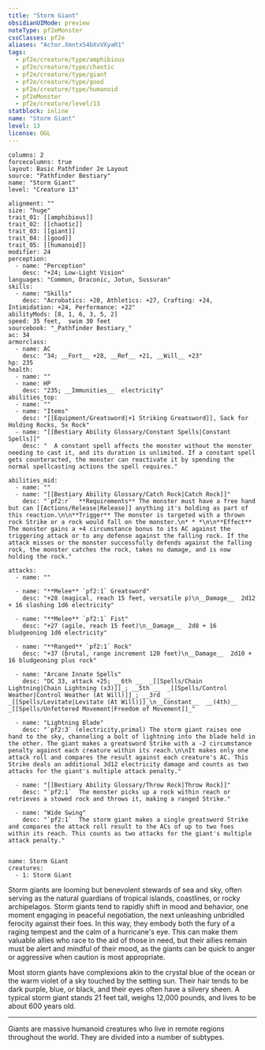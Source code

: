 ```yaml
---
title: "Storm Giant"
obsidianUIMode: preview
noteType: pf2eMonster
cssClasses: pf2e
aliases: "Actor.XmntxS4bXvVXyaR1" 
tags:
  - pf2e/creature/type/amphibious
  - pf2e/creature/type/chaotic
  - pf2e/creature/type/giant
  - pf2e/creature/type/good
  - pf2e/creature/type/humanoid
  - pf2eMonster
  - pf2e/creature/level/13
statblock: inline
name: "Storm Giant"
level: 13
license: OGL
---
```


```statblock
columns: 2
forcecolumns: true
layout: Basic Pathfinder 2e Layout
source: "Pathfinder Bestiary"
name: "Storm Giant"
level: "Creature 13"

alignment: ""
size: "huge"
trait_01: [[amphibious]]
trait_02: [[chaotic]]
trait_03: [[giant]]
trait_04: [[good]]
trait_05: [[humanoid]]
modifier: 24
perception:
  - name: "Perception"
    desc: "+24; Low-Light Vision"
languages: "Common, Draconic, Jotun, Sussuran"
skills:
  - name: "Skills"
    desc: "Acrobatics: +20, Athletics: +27, Crafting: +24, Intimidation: +24, Performance: +22"
abilityMods: [8, 1, 6, 3, 5, 2]
speed: 35 feet,  swim 30 feet
sourcebook: "_Pathfinder Bestiary_"
ac: 34
armorclass:
  - name: AC
    desc: "34; __Fort__ +28, __Ref__ +21, __Will__ +23"
hp: 235
health:
  - name: ""
  - name: HP
    desc: "235; __Immunities__  electricity"
abilities_top:
  - name: ""
  - name: "Items"
    desc: "[[Equipment/Greatsword|+1 Striking Greatsword]], Sack for Holding Rocks, 5x Rock"
  - name: "[[Bestiary Ability Glossary/Constant Spells|Constant Spells]]"
    desc: "  A constant spell affects the monster without the monster needing to cast it, and its duration is unlimited. If a constant spell gets counteracted, the monster can reactivate it by spending the normal spellcasting actions the spell requires."

abilities_mid:
  - name: ""
  - name: "[[Bestiary Ability Glossary/Catch Rock|Catch Rock]]"
    desc: "`pf2:r`  **Requirements** The monster must have a free hand but can [[Actions/Release|Release]] anything it's holding as part of this reaction.\n\n**Trigger** The monster is targeted with a thrown rock Strike or a rock would fall on the monster.\n* * *\n\n**Effect** The monster gains a +4 circumstance bonus to its AC against the triggering attack or to any defense against the falling rock. If the attack misses or the monster successfully defends against the falling rock, the monster catches the rock, takes no damage, and is now holding the rock."

attacks:
  - name: ""

  - name: "**Melee** `pf2:1` Greatsword"
    desc: "+28 (magical, reach 15 feet, versatile p)\n__Damage__  2d12 + 16 slashing 1d6 electricity"

  - name: "**Melee** `pf2:1` Fist"
    desc: "+27 (agile, reach 15 feet)\n__Damage__  2d8 + 16 bludgeoning 1d6 electricity"

  - name: "**Ranged** `pf2:1` Rock"
    desc: "+37 (brutal, range increment 120 feet)\n__Damage__  2d10 + 16 bludgeoning plus rock"

  - name: "Arcane Innate Spells"
    desc: "DC 33, attack +25; __6th __  _[[Spells/Chain Lightning|Chain Lightning (x3)]]_; __5th __  _[[Spells/Control Weather|Control Weather (At Will)]]_; __3rd __  _[[Spells/Levitate|Levitate (At Will)]]_\n__Constant__  __(4th)__ _[[Spells/Unfettered Movement|Freedom of Movement]]_"

  - name: "Lightning Blade"
    desc: "`pf2:3` (electricity,primal) The storm giant raises one hand to the sky, channeling a bolt of lightning into the blade held in the other. The giant makes a greatsword Strike with a -2 circumstance penalty against each creature within its reach.\n\nIt makes only one attack roll and compares the result against each creature's AC. This Strike deals an additional 3d12 electricity damage and counts as two attacks for the giant's multiple attack penalty."

  - name: "[[Bestiary Ability Glossary/Throw Rock|Throw Rock]]"
    desc: "`pf2:1`  The monster picks up a rock within reach or retrieves a stowed rock and throws it, making a ranged Strike."

  - name: "Wide Swing"
    desc: "`pf2:1`  The storm giant makes a single greatsword Strike and compares the attack roll result to the ACs of up to two foes within its reach. This counts as two attacks for the giant's multiple attack penalty."
 
```

```encounter-table
name: Storm Giant
creatures:
  - 1: Storm Giant
```



Storm giants are looming but benevolent stewards of sea and sky, often serving as the natural guardians of tropical islands, coastlines, or rocky archipelagos. Storm giants tend to rapidly shift in mood and behavior, one moment engaging in peaceful negotiation, the next unleashing unbridled ferocity against their foes. In this way, they embody both the fury of a raging tempest and the calm of a hurricane's eye. This can make them valuable allies who race to the aid of those in need, but their allies remain must be alert and mindful of their mood, as the giants can be quick to anger or aggressive when caution is most appropriate.

Most storm giants have complexions akin to the crystal blue of the ocean or the warm violet of a sky touched by the setting sun. Their hair tends to be dark purple, blue, or black, and their eyes often have a silvery sheen. A typical storm giant stands 21 feet tall, weighs 12,000 pounds, and lives to be about 600 years old.

* * *

Giants are massive humanoid creatures who live in remote regions throughout the world. They are divided into a number of subtypes.
